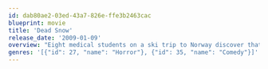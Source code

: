```yaml
---
id: dab80ae2-03ed-43a7-826e-ffe3b2463cac
blueprint: movie
title: 'Dead Snow'
release_date: '2009-01-09'
overview: "Eight medical students on a ski trip to Norway discover that Hitler's horrors live on when they come face to face with a battalion of zombie Nazi soldiers intent on devouring anyone unfortunate enough to wander into the remote mountains where they were once sent to die."
genres: '[{"id": 27, "name": "Horror"}, {"id": 35, "name": "Comedy"}]'
---
```


